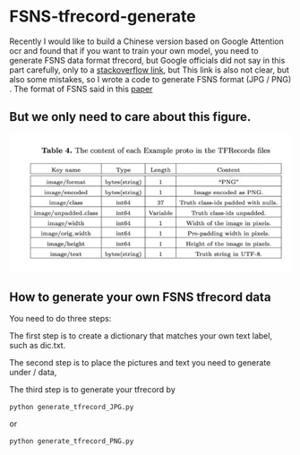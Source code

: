 # FSNS-tfrecord-generate


Recently I would like to build a Chinese version based on Google Attention ocr and found that if you want to train your own model, you need to generate FSNS data format tfrecord, but Google officials did not say in this part carefully, only to a [stackoverflow link](https://stackoverflow.com/a/44461910/743658), but This link is also not clear, but also some mistakes, so I wrote a code to generate FSNS format (JPG / PNG) .
The format of FSNS said in this [paper](https://arxiv.org/pdf/1702.03970.pdf)

## But we only need to care about this figure.
![image](https://github.com/A-bone1/FSNS-tfrecord-generate/blob/master/images/FSNS_format.jpg)



## How to generate your own FSNS tfrecord data

You need to do three steps:

The first step is to create a dictionary that matches your own text label, such as dic.txt. 

The second step is to place the pictures and text you need to generate under / data,

The third step is to generate your tfrecord by
```
python generate_tfrecord_JPG.py

```
or

```
python generate_tfrecord_PNG.py
```
